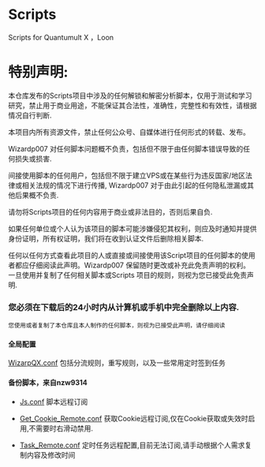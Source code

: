 # Scripts
Scripts for Quantumult X ，Loon

# 特别声明:
本仓库发布的Scripts项目中涉及的任何解锁和解密分析脚本，仅用于测试和学习研究，禁止用于商业用途，不能保证其合法性，准确性，完整性和有效性，请根据情况自行判断.

本项目内所有资源文件，禁止任何公众号、自媒体进行任何形式的转载、发布。

Wizardp007 对任何脚本问题概不负责，包括但不限于由任何脚本错误导致的任何损失或损害.

间接使用脚本的任何用户，包括但不限于建立VPS或在某些行为违反国家/地区法律或相关法规的情况下进行传播, Wizardp007 对于由此引起的任何隐私泄漏或其他后果概不负责.

请勿将Scripts项目的任何内容用于商业或非法目的，否则后果自负.

如果任何单位或个人认为该项目的脚本可能涉嫌侵犯其权利，则应及时通知并提供身份证明，所有权证明，我们将在收到认证文件后删除相关脚本.

任何以任何方式查看此项目的人或直接或间接使用该Script项目的任何脚本的使用者都应仔细阅读此声明。Wizardp007 保留随时更改或补充此免责声明的权利。一旦使用并复制了任何相关脚本或Scripts 项目的规则，则视为您已接受此免责声明.

### 您必须在下载后的24小时内从计算机或手机中完全删除以上内容.

```
您使用或者复制了本仓库且本人制作的任何脚本，则视为已接受此声明，请仔细阅读

```



#### 全局配置

[WizarpQX.conf](https://raw.githubusercontent.com/Wizardp007/Scripts/main/QuantumultX/WizarpQX.conf) 包括分流规则，重写规则，以及一些常用定时签到任务

####  备份脚本，来自nzw9314

* [Js.conf](https://raw.githubusercontent.com/Wizardp007/Scripts/main/QuantumultX/Js.conf) 脚本远程订阅

* [Get_Cookie_Remote.conf](https://raw.githubusercontent.com/Wizardp007/Scripts/main/QuantumultX/Get_Cookie_Remote.conf) 获取Cookie远程订阅,仅在Cookie获取或失效时启用,不需要时右滑动禁用.

* [Task_Remote.conf](https://raw.githubusercontent.com/Wizardp007/Scripts/main/QuantumultX/Task_Remote.conf) 定时任务远程配置,目前无法订阅,请手动根据个人需求复制内容及修改时间

